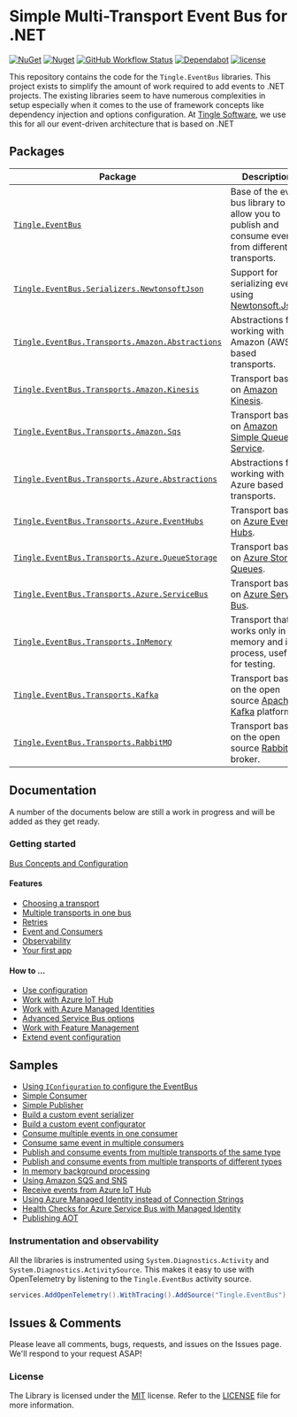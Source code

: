 # Simple Multi-Transport Event Bus for .NET

[![NuGet](https://img.shields.io/nuget/v/Tingle.EventBus.svg)](https://www.nuget.org/packages/Tingle.EventBus/)
[![Nuget](https://img.shields.io/nuget/dt/Tingle.EventBus)](https://www.nuget.org/packages/Tingle.EventBus/)
[![GitHub Workflow Status](https://github.com/tinglesoftware/eventbus/actions/workflows/build.yml/badge.svg)](https://github.com/tinglesoftware/eventbus/actions/workflows/build.yml)
[![Dependabot](https://badgen.net/badge/Dependabot/enabled/green?icon=dependabot)](https://dependabot.com/)
[![license](https://img.shields.io/github/license/tinglesoftware/eventbus.svg)](LICENSE)

This repository contains the code for the `Tingle.EventBus` libraries. This project exists to simplify the amount of work required to add events to .NET projects. The existing libraries seem to have numerous complexities in setup especially when it comes to the use of framework concepts like dependency injection and options configuration. At [Tingle Software](https://tingle.software), we use this for all our event-driven architecture that is based on .NET

## Packages

|Package|Description|
|--|--|
|[`Tingle.EventBus`](https://www.nuget.org/packages/Tingle.EventBus/)|Base of the event bus library to allow you to publish and consume events from different transports.|
|[`Tingle.EventBus.Serializers.NewtonsoftJson`](https://www.nuget.org/packages/Tingle.EventBus.Serializers.NewtonsoftJson/)|Support for serializing events using [Newtonsoft.Json](https://www.nuget.org/packages/Newtonsoft.Json/).|
|[`Tingle.EventBus.Transports.Amazon.Abstractions`](https://www.nuget.org/packages/Tingle.EventBus.Transports.Amazon.Abstractions/)|Abstractions for working with Amazon (AWS) based transports.|
|[`Tingle.EventBus.Transports.Amazon.Kinesis`](https://www.nuget.org/packages/Tingle.EventBus.Transports.Amazon.Kinesis/)|Transport based on [Amazon Kinesis](https://aws.amazon.com/kinesis/).|
|[`Tingle.EventBus.Transports.Amazon.Sqs`](https://www.nuget.org/packages/Tingle.EventBus.Transports.Amazon.Sqs/)|Transport based on [Amazon Simple Queue Service](https://aws.amazon.com/sqs/).|
|[`Tingle.EventBus.Transports.Azure.Abstractions`](https://www.nuget.org/packages/Tingle.EventBus.Transports.Azure.Abstractions/)|Abstractions for working with Azure based transports.|
|[`Tingle.EventBus.Transports.Azure.EventHubs`](https://www.nuget.org/packages/Tingle.EventBus.Transports.Azure.EventHubs/)|Transport based on [Azure Event Hubs](https://azure.microsoft.com/en-us/services/event-hubs/).|
|[`Tingle.EventBus.Transports.Azure.QueueStorage`](https://www.nuget.org/packages/Tingle.EventBus.Transports.Azure.QueueStorage/)|Transport based on [Azure Storage Queues](https://azure.microsoft.com/en-us/services/storage/queues/).|
|[`Tingle.EventBus.Transports.Azure.ServiceBus`](https://www.nuget.org/packages/Tingle.EventBus.Transports.Azure.ServiceBus/)|Transport based on [Azure Service Bus](https://azure.microsoft.com/en-us/services/service-bus/).|
|[`Tingle.EventBus.Transports.InMemory`](https://www.nuget.org/packages/Tingle.EventBus.Transports.InMemory/)|Transport that works only in memory and in process, useful for testing.|
|[`Tingle.EventBus.Transports.Kafka`](https://www.nuget.org/packages/Tingle.EventBus.Transports.Kafka/)|Transport based on the open source [Apache Kafka](https://kafka.apache.org/) platform.|
|[`Tingle.EventBus.Transports.RabbitMQ`](https://www.nuget.org/packages/Tingle.EventBus.Transports.RabbitMQ/)|Transport based on the open source [RabbitMQ](https://www.rabbitmq.com/) broker.|

## Documentation

A number of the documents below are still a work in progress and will be added as they get ready.

### Getting started

[Bus Concepts and Configuration](./docs/bus-concepts-and-configuration.md)

#### Features

- [Choosing a transport](./docs/transport-selection.md)
- [Multiple transports in one bus](./docs/multi-transport-one-bus.md)
- [Retries](./docs/retries.md)
- [Event and Consumers](./docs/events-and-consumers.md)
- [Observability](./docs/observability.md)
- [Your first app](./docs/your-first-app.md)

#### How to ...

- [Use configuration](./docs/work-with-configuration.md)
- [Work with Azure IoT Hub](./docs/work-with-azure-iot-hub.md)
- [Work with Azure Managed Identities](./docs/work-with-azure-managed-identities.md)
- [Advanced Service Bus options](./docs/advanced-service-bus-options.md)
- [Work with Feature Management](./docs/work-with-feature-management.md)
- [Extend event configuration](./docs/extend-event-configuration.md)

## Samples

- [Using `IConfiguration` to configure the EventBus](./samples/ConfigSample)
- [Simple Consumer](./samples/SimpleConsumer)
- [Simple Publisher](./samples/SimplePublisher)
- [Build a custom event serializer](./samples/CustomEventSerializer)
- [Build a custom event configurator](./samples/CustomEventConfigurator)
- [Consume multiple events in one consumer](./samples/MultiEventsConsumer)
- [Consume same event in multiple consumers](./samples/MultipleConsumers)
- [Publish and consume events from multiple transports of the same type](./samples/MultipleSimilarTransports)
- [Publish and consume events from multiple transports of different types](./samples/MultipleDifferentTransports)
- [In memory background processing](./samples/InMemoryBackgroundProcessing)
- [Using Amazon SQS and SNS](./samples/AmazonSqsAndSns)
- [Receive events from Azure IoT Hub](./samples/AzureIotHub)
- [Using Azure Managed Identity instead of Connection Strings](./samples/AzureManagedIdentity)
- [Health Checks for Azure Service Bus with Managed Identity](./samples/HealthCheck)
- [Publishing AOT](./samples/AotSupport)

### Instrumentation and observability

All the libraries is instrumented using `System.Diagnostics.Activity` and `System.Diagnostics.ActivitySource`.
This makes it easy to use with OpenTelemetry by listening to the `Tingle.EventBus` activity source.

```cs
services.AddOpenTelemetry().WithTracing().AddSource("Tingle.EventBus");
```

## Issues &amp; Comments

Please leave all comments, bugs, requests, and issues on the Issues page. We'll respond to your request ASAP!

### License

The Library is licensed under the [MIT](http://www.opensource.org/licenses/mit-license.php "Read more about the MIT license form") license. Refer to the [LICENSE](./LICENSE) file for more information.
